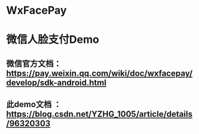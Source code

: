 # WxFacePay
# 微信人脸支付Demo
## 微信官方文档：https://pay.weixin.qq.com/wiki/doc/wxfacepay/develop/sdk-android.html
## 此demo文档 ：https://blog.csdn.net/YZHG_1005/article/details/96320303
